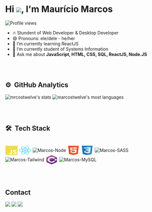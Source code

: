 <h1 align="left">Hi <img src="https://raw.githubusercontent.com/kaueMarques/kaueMarques/master/hi.gif" height="30px">, I'm Maurício Marcos</h1>
<p align="left"> <img src="https://komarev.com/ghpvc/?username=marcostwelve&color=yellow" alt="Profile views" /> </p>

- 🔥  Stundent of Web Developer & Desktop Developer
- 😄 Pronouns: ele/dele - he/her
- 🌱 I’m currently learning ReactJS
- 🔭 I’m currently student of Systems Information
- 💬 Ask me about **JavaScript, HTML, CSS, SQL, ReactJS, Node.JS**



<br><br>

## ⚙️ &nbsp;GitHub Analytics

<div>
<img width="530em" src="https://github-readme-stats.vercel.app/api?username=marcostwelve&show_icons=true&theme=vision-friendly-dark" alt="mrcostwelve's stats"/>
<img width="530em" src="https://github-readme-stats.vercel.app/api/top-langs/?username=marcostwelve&layout=compact&theme=vision-friendly-dark" alt="marcostwelve's most languages"/>
</div>

<br><br>

## 🛠 &nbsp;Tech Stack

<div style="display: inline_block"><br>
  <img align="center" alt="Marcos-Js" height="30" width="40" src="https://raw.githubusercontent.com/devicons/devicon/master/icons/javascript/javascript-plain.svg">
  <img align="center" alt="Marcos-React" height="30" width="40" src="https://raw.githubusercontent.com/devicons/devicon/master/icons/react/react-original.svg">
  <img align="center" alt="Marcos-Node" height="30" width="40" src="https://cdn.jsdelivr.net/gh/devicons/devicon/icons/nodejs/nodejs-original.svg">
  <img align="center" alt="Marcos-HTML" height="30" width="40" src="https://raw.githubusercontent.com/devicons/devicon/master/icons/html5/html5-original.svg">
  <img align="center" alt="Marcos-CSS" height="30" width="40" src="https://raw.githubusercontent.com/devicons/devicon/master/icons/css3/css3-original.svg">
  <img align="center" alt="Marcos-SASS" height="30" width="40" src="https://cdn.jsdelivr.net/gh/devicons/devicon/icons/sass/sass-original.svg">
  <img align="center" alt="Marcos-Tailwind" height="30" width="40" src="https://cdn.jsdelivr.net/gh/devicons/devicon/icons/tailwindcss/tailwindcss-original-wordmark.svg">
  <img align="center" alt="Marcos-Csharp" height="30" width="40" src="https://raw.githubusercontent.com/devicons/devicon/master/icons/csharp/csharp-original.svg">
  <img align="center" alt="Marcos-MySQL" height="30" width="40" src="https://cdn.jsdelivr.net/gh/devicons/devicon/icons/mysql/mysql-original-wordmark.svg">
</div>

<br><br>



## Contact

<div> 
 <a href="Marcos Marcelino#8204" target="_blank"><img src="https://img.shields.io/badge/Discord-7289DA?style=for-the-badge&logo=discord&logoColor=white" target="_blank"></a> 
  <a href="https://www.linkedin.com/in/mauricio-marcelino-388a4323a/" target="_blank"><img src="https://img.shields.io/badge/-LinkedIn-%230077B5?style=for-the-badge&logo=linkedin&logoColor=white" target="_blank"></a> 
  <a href="https://codepen.io/Marcos-Twelve" target="_blank"><img src="https://img.shields.io/badge/Codepen-7289DA?style=for-the-badge&logo=codepen&logoColor=white" target="_blank"></a> 
</div>


<!--
**marcostwelve/marcostwelve** is a ✨ _special_ ✨ repository because its `README.md` (this file) appears on your GitHub profile.

Here are some ideas to get you started:

- 🔭 I’m currently working on ...
- 🌱 I’m currently learning ...
- 👯 I’m looking to collaborate on ...
- 🤔 I’m looking for help with ...
- 💬 Ask me about ...
- 📫 How to reach me: ...
- 😄 Pronouns: ...
- ⚡ Fun fact: ...
-->
